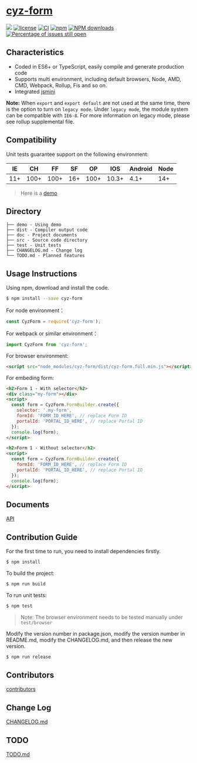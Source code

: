 # [cyz-form](https://github.com/sonusindhu/cyz-form)

[![](https://img.shields.io/badge/Powered%20by-jslib%20base-brightgreen.svg)](https://github.com/yanhaijing/jslib-base)
[![license](https://img.shields.io/badge/license-MIT-blue.svg)](https://github.com/sonusindhu/cyz-form/blob/master/LICENSE)
[![CI](https://github.com/sonusindhu/cyz-form/actions/workflows/ci.yml/badge.svg?branch=master)](https://github.com/sonusindhu/cyz-form/actions/workflows/ci.yml)
[![npm](https://img.shields.io/badge/npm-0.1.0-orange.svg)](https://www.npmjs.com/package/cyz-form)
[![NPM downloads](http://img.shields.io/npm/dm/cyz-form.svg?style=flat-square)](http://www.npmtrends.com/cyz-form)
[![Percentage of issues still open](http://isitmaintained.com/badge/open/sonusindhu/cyz-form.svg)](http://isitmaintained.com/project/sonusindhu/cyz-form 'Percentage of issues still open')

## Characteristics

- Coded in ES6+ or TypeScript, easily compile and generate production code
- Supports multi environment, including default browsers, Node, AMD, CMD, Webpack, Rollup, Fis and so on.
- Integrated [jsmini](https://github.com/jsmini)

**Note:** When `export` and `export default` are not used at the same time, there is the option to
turn on `legacy mode`. Under `legacy mode`, the module system can be compatible with `IE6-8`. For more information on legacy mode,
please see rollup supplemental file.

## Compatibility

Unit tests guarantee support on the following environment:

| IE  | CH   | FF   | SF  | OP   | IOS   | Android | Node |
| --- | ---- | ---- | --- | ---- | ----- | ------- | ---- |
| 11+ | 100+ | 100+ | 16+ | 100+ | 10.3+ | 4.1+    | 14+  |

> Here is a [demo](./demo/form.html)

## Directory

```
├── demo - Using demo
├── dist - Compiler output code
├── doc - Project documents
├── src - Source code directory
├── test - Unit tests
├── CHANGELOG.md - Change log
└── TODO.md - Planned features
```

## Usage Instructions

Using npm, download and install the code.

```bash
$ npm install --save cyz-form
```

For node environment：

```js
const CyzForm = require('cyz-form');
```

For webpack or similar environment：

```js
import CyzForm from 'cyz-form';
```

For browser environment:

```html
<script src="node_modules/cyz-form/dist/cyz-form.full.min.js"></script>
```

For embeding form:

```html
<h2>Form 1 - With selector</h2>
<div class="my-form"></div>
<script>
  const form = CyzForm.FormBuilder.create({
    selector: '.my-form',
    formId: 'FORM_ID_HERE', // replace Form ID
    portalId: 'PORTAL_ID_HERE', // replace Portal ID
  });
  console.log(form);
</script>

<h2>Form 1 - Without selector</h2>
<script>
  const form = CyzForm.FormBuilder.create({
    formId: 'FORM_ID_HERE', // replace Form ID
    portalId: 'PORTAL_ID_HERE', // replace Portal ID
  });
  console.log(form);
</script>
```

## Documents

[API](./doc/api.md)

## Contribution Guide

For the first time to run, you need to install dependencies firstly.

```bash
$ npm install
```

To build the project:

```bash
$ npm run build
```

To run unit tests:

```bash
$ npm test
```

> Note: The browser environment needs to be tested manually under `test/browser`

Modify the version number in package.json, modify the version number in README.md, modify the CHANGELOG.md, and then release the new version.

```bash
$ npm run release
```

## Contributors

[contributors](https://github.com/sonusindhu/cyz-form/graphs/contributors)

## Change Log

[CHANGELOG.md](./CHANGELOG.md)

## TODO

[TODO.md](./TODO.md)
